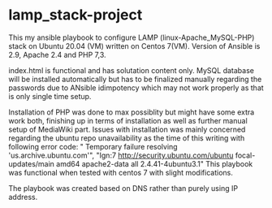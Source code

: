 # lamp_stack-project
This my ansible playbook to configure LAMP (linux-Apache_MySQL-PHP) stack on Ubuntu 20.04 (VM) written on Centos 7(VM).
Version of Ansible is 2.9, Apache 2.4 and PHP 7,3.

index.html is functional and has solutation content only.
MySQL database will be installed automatically but has to be finalized manually regarding the passwords due to ANsible idimpotency which may not work properly as that is only single time setup.

Installation of PHP was done to max possiblity but might have some extra work both, finishing up in terms of installation as well as further manual setup of MediaWiki part.
Issues with installation was mainly concerned regarding the ubuntu repo unavailability as the time of this writing with following error code:
"  Temporary failure resolving 'us.archive.ubuntu.com'", "Ign:7 http://security.ubuntu.com/ubuntu focal-updates/main amd64 apache2-data all 2.4.41-4ubuntu3.1"
This playbook was functional when tested with centos 7 with slight modifications.

The playbook was created based on DNS rather than purely using IP address.

